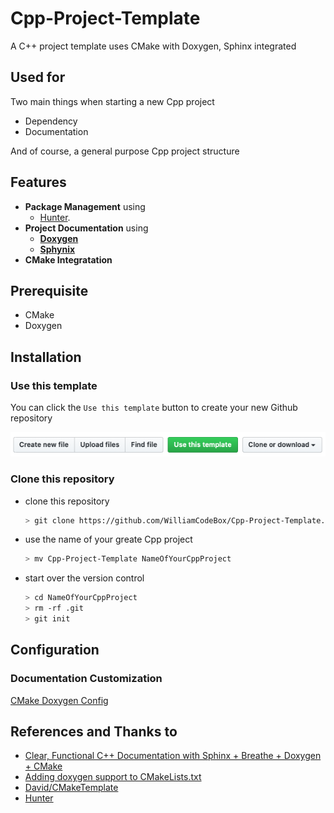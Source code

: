 # Cpp-Project-Template

A C++ project template uses CMake with Doxygen, Sphinx integrated

## Used for

Two main things when starting a new Cpp project

- Dependency
- Documentation

And of course, a general purpose Cpp project structure

## Features

- **Package Management** using
  - [Hunter](https://hunter.readthedocs.io/en/latest/index.html).
- **Project Documentation** using
  - **[Doxygen](https://github.com/doxygen/doxygen)**
  - **[Sphynix](https://github.com/sphinx-doc/sphinx/)**
- **CMake Integratation**

## Prerequisite

- CMake
- Doxygen

## Installation

### Use this template

You can click the `Use this template` button to create your new Github repository

![Use this template](./images/use-this-template.png)

### Clone this repository

- clone this repository
  ```bash
  > git clone https://github.com/WilliamCodeBox/Cpp-Project-Template.git
  ```
- use the name of your greate Cpp project
  ```bash
  > mv Cpp-Project-Template NameOfYourCppProject
  ```
- start over the version control
  ```bash
  > cd NameOfYourCppProject
  > rm -rf .git
  > git init
  ```

## Configuration

### Documentation Customization

[CMake Doxygen Config](https://cmake.org/cmake/help/latest/module/FindDoxygen.html)

## References and Thanks to

- [Clear, Functional C++ Documentation with Sphinx + Breathe + Doxygen + CMake](https://devblogs.microsoft.com/cppblog/clear-functional-c-documentation-with-sphinx-breathe-doxygen-cmake/)
- [Adding doxygen support to CMakeLists.txt](http://www.miscdebris.net/blog/2019/02/25/adding-doxygen-support-to-cmakelists-txt/)
- [David/CMakeTemplate](https://github.com/DavidAce/CMakeTemplate)
- [Hunter](https://hunter.readthedocs.io/en/latest/index.html)
